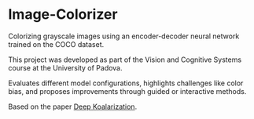 # Image-Colorizer

Colorizing grayscale images using an encoder-decoder neural network trained on the COCO dataset.

This project was developed as part of the Vision and Cognitive Systems course at the University of Padova.

Evaluates different model configurations, highlights challenges like color bias, and proposes improvements through guided or interactive methods.

Based on the paper [Deep Koalarization](https://arxiv.org/abs/1712.03400).
